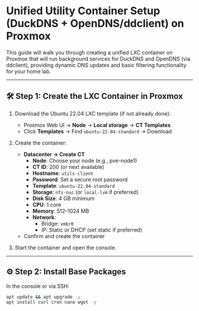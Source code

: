 # Unified Utility Container Setup (DuckDNS + OpenDNS/ddclient) on Proxmox

This guide will walk you through creating a unified LXC container on Proxmox that will run background services for DuckDNS and OpenDNS (via ddclient), providing dynamic DNS updates and basic filtering functionality for your home lab.

---

## 🛠️ Step 1: Create the LXC Container in Proxmox

1. Download the Ubuntu 22.04 LXC template (if not already done):
   - Proxmox Web UI → **Node** → **Local storage** → **CT Templates**
   - Click **Templates** → Find `ubuntu-22.04-standard` → Download

2. Create the container:
   - **Datacenter → Create CT**
     - **Node**: Choose your node (e.g., pve-node1)
     - **CT ID**: 200 (or next available)
     - **Hostname**: `utils-client`
     - **Password**: Set a secure root password
     - **Template**: `ubuntu-22.04-standard`
     - **Storage**: `nfs-nuc` (or `local-lvm` if preferred)
     - **Disk Size**: 4 GB minimum
     - **CPU**: 1 core
     - **Memory**: 512–1024 MB
     - **Network**:
       - Bridge: `vmbr0`
       - IP: Static or DHCP (set static if preferred)
   - Confirm and create the container

3. Start the container and open the console.

---

## ⚙️ Step 2: Install Base Packages

In the console or via SSH:

```bash
apt update && apt upgrade -y
apt install curl cron nano wget -y
```
